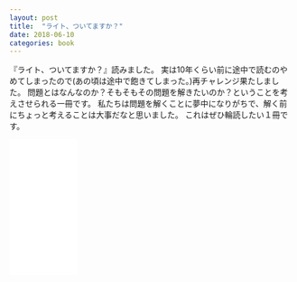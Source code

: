 ```yaml
---
layout: post
title:  "ライト、ついてますか？"
date: 2018-06-10
categories: book
---
```


『ライト、ついてますか？』読みました。
実は10年くらい前に途中で読むのやめてしまったので(あの頃は途中で飽きてしまった。)再チャレンジ果たしました。
問題とはなんなのか？そもそもその問題を解きたいのか？ということを考えさせられる一冊です。
私たちは問題を解くことに夢中になりがちで、解く前にちょっと考えることは大事だなと思いました。
これはぜひ輪読したい１冊です。

<iframe style="width:120px;height:240px;" marginwidth="0" marginheight="0" scrolling="no" frameborder="0" src="//rcm-fe.amazon-adsystem.com/e/cm?lt1=_blank&bc1=000000&IS2=1&bg1=FFFFFF&fc1=000000&lc1=0000FF&t=sassyw-22&o=9&p=8&l=as4&m=amazon&f=ifr&ref=as_ss_li_til&asins=4320023684&linkId=40209307b9ffaf534007f3a50999e67e"></iframe>
